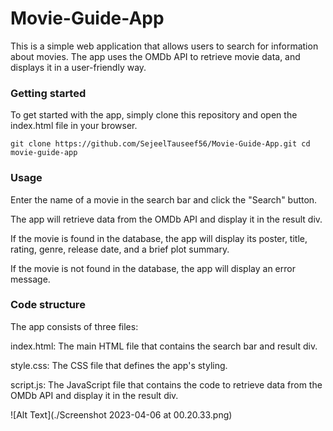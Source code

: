 # Movie-Guide-App


<p>This is a simple web application that allows users to search for information about movies. The app uses the OMDb API to retrieve movie data, and displays it in a user-friendly way.</p>

<h3>Getting started</h3>

<p>To get started with the app, simply clone this repository and open the index.html file in your browser.</p>

```
git clone https://github.com/SejeelTauseef56/Movie-Guide-App.git cd movie-guide-app
```
<h3>Usage</h3>
<p>
Enter the name of a movie in the search bar and click the "Search" button.

The app will retrieve data from the OMDb API and display it in the result div.

If the movie is found in the database, the app will display its poster, title, rating, genre, release date, and a brief plot summary.

If the movie is not found in the database, the app will display an error message.</p>

<h3>Code structure</h3>
<p>
The app consists of three files:

index.html: The main HTML file that contains the search bar and result div.

style.css: The CSS file that defines the app's styling.

script.js: The JavaScript file that contains the code to retrieve data from the OMDb API and display it in the result div.</p>

![Alt Text](./Screenshot 2023-04-06 at 00.20.33.png)

